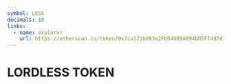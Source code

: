 ```yaml
---
symbol: LESS
decimals: 18
links:
  - name: explorer
    url: https://etherscan.io/token/0x7ca121b093e2FbD4bB9A894bD5Ff487d16f1F83b
---
```


# LORDLESS TOKEN

